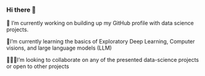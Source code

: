 ### Hi there 👋

:telescope: I’m currently working on building up my GitHub profile with data science projects.

:open_book:I’m currently learning the basics of Exploratory Deep Learning, Computer visions, and large language models (LLM)

:people_holding_hands:I’m looking to collaborate on any of the presented data-science projects or open to other projects




